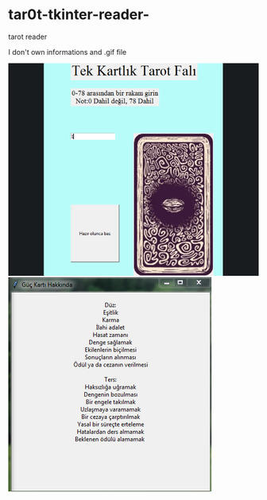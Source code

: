 # tar0t-tkinter-reader-
tarot reader

I don't own informations and .gif file

![resim1](https://github.com/dibitol/tar0t-tkinter-reader-/blob/master/tar0t1.png)
![resim2](https://github.com/dibitol/tar0t-tkinter-reader-/blob/master/tar0t2.png)
